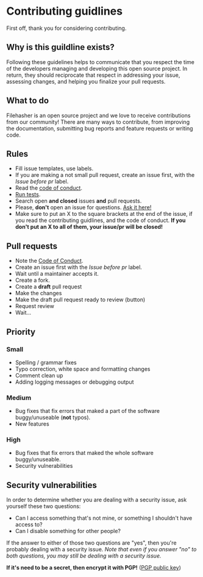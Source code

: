 # Contributing guidlines

First off, thank you for considering contributing.

## Why is this guildline exists?

Following these guidelines helps to communicate that you respect the time of the developers managing and developing this open source project. In return, they should reciprocate that respect in addressing your issue, assessing changes, and helping you finalize your pull requests.

## What to do

Filehasher is an open source project and we love to receive contributions from our community! There are many ways to contribute, from improving the documentation, submitting bug reports and feature requests or writing code.

## Rules

* Fill issue templates, use labels.
* If you are making a not small pull request, create an issue first, with the *Issue before pr* label.
* Read the [code of conduct](CODE_OF_CONDUCT.md).
* [Run tests](https://github.com/koviubi56/filehasher/blob/main/.travis.yml#L12).
* Search open **and closed** issues **and** pull requests.
* Please, **don't** open an issue for questions. [Ask it here!](https://github.com/koviubi56/filehasher/discussions/categories/q-a)
* Make sure to put an X to the square brackets at the end of the issue, if you read the contributing guidlines, and the code of conduct. **If you don't put an X to all of them, your issue/pr will be closed!**

## Pull requests

* Note the [Code of Conduct](CODE_OF_CONDUCT.md).
* Create an issue first with the *Issue before pr* label.
* Wait until a maintainer accepts it.
* Create a fork.
* Create a **draft** pull request
* Make the changes
* Make the draft pull request ready to review (button)
* Request review
* Wait...

## Priority

### Small

* Spelling / grammar fixes
* Typo correction, white space and formatting changes
* Comment clean up
* Adding logging messages or debugging output

### Medium

* Bug fixes that fix errors that maked a part of the software buggy/unuseable (**not** typos).
* New features

### High

* Bug fixes that fix errors that maked the whole software buggy/unuseable.
* Security vulnerabilities

## Security vulnerabilities

In order to determine whether you are dealing with a security issue, ask yourself these two questions:

* Can I access something that's not mine, or something I shouldn't have access to?
* Can I disable something for other people?

If the answer to either of those two questions are "yes", then you're probably dealing with a security issue. *Note that even if you answer "no" to both questions, you may still be dealing with a security issue.*

**If it's need to be a secret, then encrypt it with PGP!** ([PGP public key](SECURITY.md#pgp-public-key))
